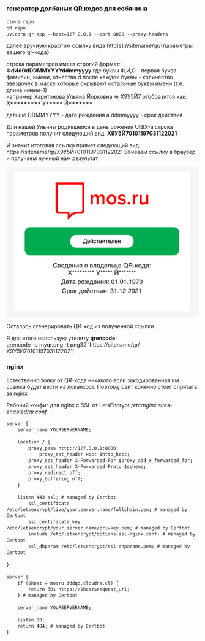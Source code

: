 ### генератор долбаных QR кодов для собянина ###

```
clone repo
cd repo
uvicorn qr:app --host=127.0.0.1 --port 8000 --proxy-headers
```

далее вручную крафтим ссылку вида 
  http[s]://sitename/qr/{параметры вашего qr-кода}

строка параметров имеет строгий формат: **ФdИdОdDDMMYYYYddmmyyyy**
где буквы Ф,И,О - первая буква фамилии, имени, отчества
d после каждой буквы - количество звездочек в маске которые скрывают остальные буквы имени (т.е. длина имени-1)  
например Харитонова Ульяна Йорковна => Х9У5Й7 отобразится как:  
Х********* У***** Й*******

дальше DDMMYYYY - дата рождения
а ddmmyyyy - срок действия

Для нашей Ульяны родившейся в день рожения UNIX-а строка параметров получит следующий вид: **Х9У5Й70101197031122021**

И значит итоговая ссылка примет следующий вид:  
https://sitename/qr/Х9У5Й70101197031122021
Вбиваем ссылку в браузер и получаем нужный нам результат 

![img](sample.png)

Осталось сгенерировать QR-код из полученной ссылки  

Я для этого использую утилиту **qrencode**:  
qrencode -o myqr.png -t png32 'https://sitename/qr/Х9У5Й70101197031122021'

### nginx
Естественно толку от QR-кода никакого если закодированная им ссылка будет вести на локалхост. Поэтому сайт конечно стоит спрятать за nginx

Рабочий конфиг для nginx с SSL от LetsEncrypt */etc/nginx.sites-enabled/qr.conf*
```
server {
	server_name YOURSERVERNAME;

	location / {
		proxy_pass http://127.0.0.1:8000;    
			proxy_set_header Host $http_host;
		proxy_set_header X-Forwarded-For $proxy_add_x_forwarded_for;
		proxy_set_header X-Forwarded-Proto $scheme;
		proxy_redirect off;
		proxy_buffering off;
	}

	listen 443 ssl; # managed by Certbot
		ssl_certificate /etc/letsencrypt/live/your.server.name/fullchain.pem; # managed by Certbot
		ssl_certificate_key /etc/letsencrypt/your.server.name/privkey.pem; # managed by Certbot
		include /etc/letsencrypt/options-ssl-nginx.conf; # managed by Certbot
		ssl_dhparam /etc/letsencrypt/ssl-dhparams.pem; # managed by Certbot

}   

server {
    if ($host = mosru.iddqd.cloudns.cl) {
        return 301 https://$host$request_uri;
    } # managed by Certbot

    server_name YOURSERVERNAME;

    listen 80;
    return 404; # managed by Certbot
}
```
